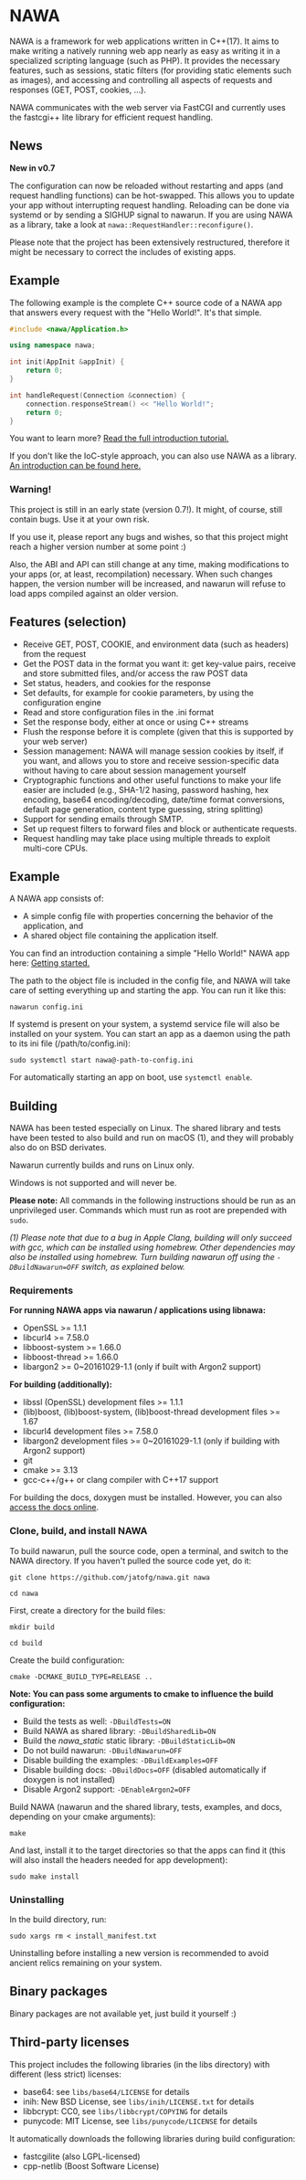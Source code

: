 NAWA
===

NAWA is a framework for web applications written in C++(17). It aims to 
make writing a natively running web app nearly as easy as writing it 
in a specialized scripting language (such as PHP). It provides the 
necessary features, such as sessions, static filters (for providing 
static elements such as images), and accessing and controlling all 
aspects of requests and responses (GET, POST, cookies, ...).

NAWA communicates with the web server via FastCGI and currently uses 
the fastcgi++ lite library for efficient request handling.

## News
**New in v0.7**

The configuration can now be reloaded without restarting and apps (and request handling 
functions) can be hot-swapped. This allows you to update your app without interrupting 
request handling. Reloading can be done via systemd or by sending a SIGHUP signal to 
nawarun. If you are using NAWA as a library, take a look at 
`nawa::RequestHandler::reconfigure()`.

Please note that the project has been extensively restructured, therefore it might be 
necessary to correct the includes of existing apps.

## Example

The following example is the complete C++ source code of a NAWA app that 
answers every request with the "Hello World!". It's that simple.

```cpp
#include <nawa/Application.h>

using namespace nawa;

int init(AppInit &appInit) {
    return 0;
}

int handleRequest(Connection &connection) {
    connection.responseStream() << "Hello World!";
    return 0;
}
```

You want to learn more? 
[Read the full introduction tutorial.](https://www.tobiasflaig.eu/nawa/0.7/docs/gettingstarted.html) 

If you don't like the IoC-style approach, you can also use NAWA as a library. 
[An introduction can be found here.](https://www.tobiasflaig.eu/nawa/0.7/docs/aslibrarymanual.html)

### Warning!

This project is still in an early state (version 0.7!). It might, of 
course, still contain bugs. Use it at your own risk.

If you use it, please report any bugs and wishes, so that this project 
might reach a higher version number at some point :)

Also, the ABI and API can still change at any time, making 
modifications to your apps (or, at least, recompilation) necessary. When such 
changes happen, the version number will be increased, and nawarun will refuse to 
load apps compiled against an older version.

## Features (selection)

- Receive GET, POST, COOKIE, and environment data (such as headers) 
from the request
- Get the POST data in the format you want it: get key-value pairs, 
receive and store submitted files, and/or access the raw POST data
- Set status, headers, and cookies for the response
- Set defaults, for example for cookie parameters, by using the 
configuration engine
- Read and store configuration files in the .ini format
- Set the response body, either at once or using C++ streams
- Flush the response before it is complete (given that this is 
supported by your web server)
- Session management: NAWA will manage session cookies by itself, if 
you want, and allows you to store and receive session-specific data 
without having to care about session management yourself
- Cryptographic functions and other useful functions to make your life 
easier are included (e.g., SHA-1/2 hasing, password hashing, hex 
encoding, base64 encoding/decoding, date/time format conversions, 
default page generation, content type guessing, string splitting)
- Support for sending emails through SMTP.
- Set up request filters to forward files and block or authenticate 
requests.
- Request handling may take place using multiple threads to exploit  
multi-core CPUs.

## Example

A NAWA app consists of:

- A simple config file with properties concerning the behavior of the 
application, and
- A shared object file containing the application itself.

You can find an introduction containing a simple "Hello World!" 
NAWA app here: 
[Getting started.](https://www.tobiasflaig.eu/nawa/0.7/docs/gettingstarted.html)

The path to the object file is included in the config file, and NAWA 
will take care of setting everything up and starting the app. You 
can run it like this:

`nawarun config.ini`

If systemd is present on your system, a systemd service file will 
also be installed on your system. You can start an app as a 
daemon using the path to its ini file (/path/to/config.ini):

`sudo systemctl start nawa@-path-to-config.ini`

For automatically starting an app on boot, use `systemctl enable`.

## Building

NAWA has been tested especially on Linux. The shared library and tests 
have been tested to also build and run on macOS (1), and 
they will probably also do on BSD derivates. 

Nawarun currently builds and runs on Linux only.

Windows is not supported and will never be.

**Please note:** All commands in the following instructions should be 
run as an unprivileged user. Commands which must run as root are 
prepended with `sudo`.

*(1) Please note that due to a bug in Apple Clang, building will only 
succeed with gcc, which can be installed using homebrew. Other dependencies 
may also be installed using homebrew. Turn building nawarun off using 
the `-DBuildNawarun=OFF` switch, as explained below.*

### Requirements

**For running NAWA apps via nawarun / applications using libnawa:**

* OpenSSL >= 1.1.1
* libcurl4 >= 7.58.0
* libboost-system >= 1.66.0
* libboost-thread >= 1.66.0
* libargon2 >= 0~20161029-1.1 (only if built with Argon2 support)

**For building (additionally):**

* libssl (OpenSSL) development files >= 1.1.1
* (lib)boost, (lib)boost-system, (lib)boost-thread development files >= 1.67
* libcurl4 development files >= 7.58.0
* libargon2 development files >= 0~20161029-1.1  (only if building with Argon2 support)
* git
* cmake >= 3.13
* gcc-c++/g++ or clang compiler with C++17 support

For building the docs, doxygen must be installed. However, you can also 
[access the docs online](https://www.tobiasflaig.eu/nawa/0.7/docs/).

### Clone, build, and install NAWA

To build nawarun, pull the source code, open a terminal, and 
switch to the NAWA directory. If you haven't pulled the source code 
yet, do it:

`git clone https://github.com/jatofg/nawa.git nawa`

`cd nawa`

First, create a directory for the build files:

`mkdir build`

`cd build`

Create the build configuration:

`cmake -DCMAKE_BUILD_TYPE=RELEASE ..`

**Note: You can pass some arguments to cmake to influence the build configuration:** 
* Build the tests as well: `-DBuildTests=ON`
* Build NAWA as shared library: `-DBuildSharedLib=ON`
* Build the *nawa_static* static library: `-DBuildStaticLib=ON`
* Do not build nawarun: `-DBuildNawarun=OFF`
* Disable building the examples: `-DBuildExamples=OFF`
* Disable building docs: `-DBuildDocs=OFF` (disabled automatically if doxygen is not installed)
* Disable Argon2 support: `-DEnableArgon2=OFF`

Build NAWA (nawarun and the shared library, tests, examples, and docs, depending on your 
cmake arguments):

`make`

And last, install it to the target directories so that the apps 
can find it (this will also install the headers needed for app development):

`sudo make install`

### Uninstalling

In the build directory, run:

`sudo xargs rm < install_manifest.txt`

Uninstalling before installing a new version is recommended to avoid ancient 
relics remaining on your system.

## Binary packages

Binary packages are not available yet, just build it yourself :)

## Third-party licenses

This project includes the following libraries (in the libs directory) 
with different (less strict) licenses:
* base64: see `libs/base64/LICENSE` for details
* inih: New BSD License, see `libs/inih/LICENSE.txt` for details
* libbcrypt: CC0, see `libs/libbcrypt/COPYING` for details
* punycode: MIT License, see `libs/punycode/LICENSE` for details

It automatically downloads the following libraries during build configuration:
* fastcgilite (also LGPL-licensed)
* cpp-netlib (Boost Software License)